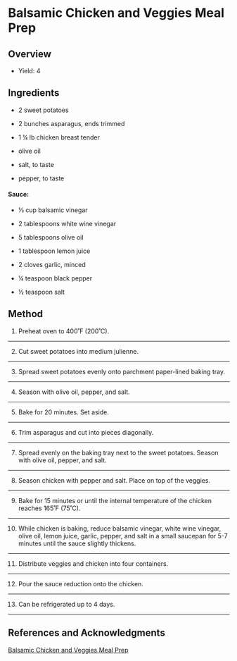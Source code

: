 # Balsamic Chicken and Veggies Meal Prep

## Overview

- Yield: 4

## Ingredients

- 2 sweet potatoes

- 2 bunches asparagus, ends trimmed

- 1 ¼ lb chicken breast tender

- olive oil

- salt, to taste

- pepper, to taste

#### Sauce:

- ⅓ cup balsamic vinegar

- 2 tablespoons white wine vinegar

- 5 tablespoons olive oil

- 1 tablespoon lemon juice

- 2 cloves garlic, minced

- ¼ teaspoon black pepper

- ½ teaspoon salt

## Method

1. Preheat oven to 400˚F (200˚C).
---

2. Cut sweet potatoes into medium julienne.
---

3. Spread sweet potatoes evenly onto parchment paper-lined baking tray.
---

4. Season with olive oil, pepper, and salt.
---

5. Bake for 20 minutes. Set aside.
---

6. Trim asparagus and cut into pieces diagonally.
---

7. Spread evenly on the baking tray next to the sweet potatoes. Season with olive oil, pepper, and salt.
---

8. Season chicken with pepper and salt. Place on top of the veggies.
---

9. Bake for 15 minutes or until the internal temperature of the chicken reaches 165˚F (75˚C).
---

10. While chicken is baking, reduce balsamic vinegar, white wine vinegar, olive oil, lemon juice, garlic, pepper, and salt in a small saucepan for 5-7 minutes until the sauce slightly thickens.
---

11. Distribute veggies and chicken into four containers.
---

12. Pour the sauce reduction onto the chicken.
---

13. Can be refrigerated up to 4 days.
---

## References and Acknowledgments

[Balsamic Chicken and Veggies Meal Prep](https://tasty.co/recipe/balsamic-chicken-and-veggies-meal-prep)
